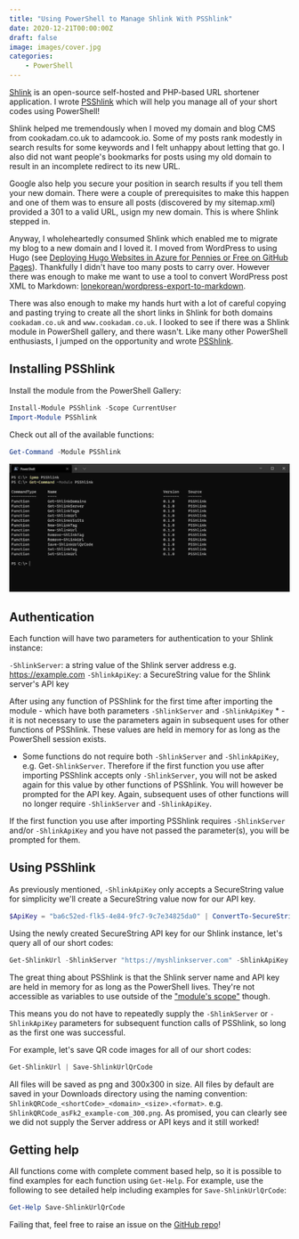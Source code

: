 ```yaml
---
title: "Using PowerShell to Manage Shlink With PSShlink"
date: 2020-12-21T00:00:00Z
draft: false
image: images/cover.jpg
categories:
    - PowerShell
---
```


[Shlink](https://shlink.io/) is an open-source self-hosted and PHP-based URL shortener application. I wrote [PSShlink](https://github.com/codaamok/psshlink) which will help you manage all of your short codes using PowerShell!

Shlink helped me tremendously when I moved my domain and blog CMS from cookadam.co.uk to adamcook.io. Some of my posts rank modestly in search results for some keywords and I felt unhappy about letting that go. I also did not want people's bookmarks for posts using my old domain to result in an incomplete redirect to its new URL.

Google also help you secure your position in search results if you tell them your new domain. There were a couple of prerequisites to make this happen and one of them was to ensure all posts (discovered by my sitemap.xml) provided a 301 to a valid URL, usign my new domain. This is where Shlink stepped in.

Anyway, I wholeheartedly consumed Shlink which enabled me to migrate my blog to a new domain and I loved it. I moved from WordPress to using Hugo (see [Deploying Hugo Websites in Azure for Pennies or Free on GitHub Pages](https://adamcook.io/p/deploying-hugo-websites-in-azure-for-pennies-or-free-on-github-pages/)). Thankfully I didn't have too many posts to carry over. However there was enough to make me want to use a tool to convert WordPress post XML to Markdown: [lonekorean/wordpress-export-to-markdown](https://github.com/lonekorean/wordpress-export-to-markdown).

There was also enough to make my hands hurt with a lot of careful copying and pasting trying to create all the short links in Shlink for both domains `cookadam.co.uk` and `www.cookadam.co.uk`. I looked to see if there was a Shlink module in PowerShell gallery, and there wasn't. Like many other PowerShell enthusiasts, I jumped on the opportunity and wrote [PSShlink](https://github.com/codaamok/PSShlink).

## Installing PSShlink

Install the module from the PowerShell Gallery:

```powershell
Install-Module PSShlink -Scope CurrentUser
Import-Module PSShlink
```

Check out all of the available functions:

```powershell
Get-Command -Module PSShlink
```

![](images/1.jpg)

## Authentication

Each function will have two parameters for authentication to your Shlink instance:

`-ShlinkServer`: a string value of the Shlink server address e.g. https://example.com
`-ShlinkApiKey`: a SecureString value for the Shlink server's API key

After using any function of PSShlink for the first time after importing the module - which have both parameters `-ShlinkServer` and `-ShlinkApiKey` * - it is not necessary to use the parameters again in subsequent uses for other functions of PSShlink. These values are held in memory for as long as the PowerShell session exists.

* Some functions do not require both `-ShlinkServer` and `-ShlinkApiKey`, e.g. Get`-ShlinkServer`. Therefore if the first function you use after importing PSShlink accepts only `-ShlinkServer`, you will not be asked again for this value by other functions of PSShlink. You will however be prompted for the API key. Again, subsequent uses of other functions will no longer require `-ShlinkServer` and `-ShlinkApiKey`.

If the first function you use after importing PSShlink requires `-ShlinkServer` and/or `-ShlinkApiKey` and you have not passed the parameter(s), you will be prompted for them.

## Using PSShlink

As previously mentioned, `-ShlinkApiKey` only accepts a SecureString value for simplicity we'll create a SecureString value now for our API key.

```powershell
$ApiKey = "ba6c52ed-flk5-4e84-9fc7-9c7e34825da0" | ConvertTo-SecureString -AsPlainText -Force
```

Using the newly created SecureString API key for our Shlink instance, let's query all of our short codes:

```powershell
Get-ShlinkUrl -ShlinkServer "https://myshlinkserver.com" -ShlinkApiKey $Key
```

The great thing about PSShlink is that the Shlink server name and API key are held in memory for as long as the PowerShell lives. They're not accessible as variables to use outside of the ["module's scope"](https://mikefrobbins.com/2017/06/08/what-is-this-module-scope-in-powershell-that-you-speak-of/#:~:text=%E2%80%9CThe%20privacy%20of%20a%20module,do%20have%20their%20own%20scope.%E2%80%9D) though. 

This means you do not have to repeatedly supply the `-ShlinkServer` or `-ShlinkApiKey` parameters for subsequent function calls of PSShlink, so long as the first one was successful.

For example, let's save QR code images for all of our short codes:

```powershell
Get-ShlinkUrl | Save-ShlinkUrlQrCode
```

All files will be saved as png and 300x300 in size. All files by default are saved in your Downloads directory using the naming convention: `ShlinkQRCode_<shortCode>_<domain>_<size>.<format>`. e.g. `ShlinkQRCode_asFk2_example-com_300.png`. As promised, you can clearly see we did not supply the Server address or API keys and it still worked!

## Getting help

All functions come with complete comment based help, so it is possible to find examples for each function using `Get-Help`. For example, use the following to see detailed help including examples for `Save-ShlinkUrlQrCode`:

```powershell
Get-Help Save-ShlinkUrlQrCode
```

Failing that, feel free to raise an issue on the [GitHub repo](https://github.com/codaamok/PSShlink)!
